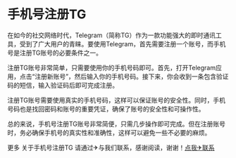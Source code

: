 # 手机号注册TG

在如今的社交网络时代，Telegram（简称TG）作为一款功能强大的即时通讯工具，受到了广大用户的青睐。要使用Telegram，首先需要注册一个账号，而手机号是注册TG账号的必要条件之一。

注册TG账号非常简单，只需要使用你的手机号码即可。首先，打开Telegram应用，点击“注册新账号”，然后输入你的手机号码。接下来，你会收到一条包含验证码的短信，输入验证码后即可完成注册。

注册TG账号需要使用真实的手机号码，这样可以保证账号的安全性。同时，手机号码也是找回密码和账号的重要凭证，确保了账号的安全性和可操作性。

总的来说，手机号注册TG账号非常简便，只需几步操作即可完成。但在注册账号时，务必确保手机号的真实性和准确性，这样可以避免一些不必要的麻烦。

更多 关于手机号注册TG 请通过✈与我们联系，感谢阅读，谢谢！[点我✈联系](https://1.k02.cc)